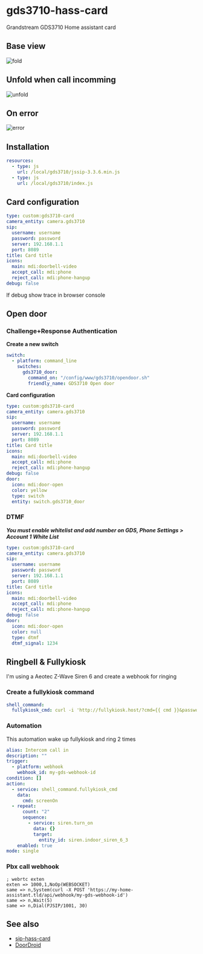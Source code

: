 # gds3710-hass-card
Grandstream GDS3710 Home assistant card

## Base view

![fold](https://user-images.githubusercontent.com/115714448/196985483-447eafdd-1637-4888-adca-08cac052e837.png)

## Unfold when call incomming

![unfold](https://user-images.githubusercontent.com/115714448/196985548-cff5c7a3-cfe3-4e30-b908-500a3304543e.png)

## On error
![error](https://user-images.githubusercontent.com/115714448/196998651-be3a1863-50d0-4488-b35b-4ace3064f98a.png)

## Installation
```yaml
resources:
  - type: js
    url: /local/gds3710/jssip-3.3.6.min.js
  - type: js
    url: /local/gds3710/index.js
```
## Card configuration
```yaml
type: custom:gds3710-card
camera_entity: camera.gds3710
sip:
  username: username
  password: password
  server: 192.168.1.1
  port: 8089
title: Card title
icons:
  main: mdi:doorbell-video
  accept_call: mdi:phone
  reject_call: mdi:phone-hangup
debug: false
```
If debug show trace in browser console

## Open door

### Challenge+Response Authentication

**Create a new switch**
```yaml
switch:
  - platform: command_line
    switches:
      gds3710_door:
        command_on: "/config/www/gds3710/opendoor.sh"
        friendly_name: GDS3710 Open door
```

**Card configuration**

```yaml
type: custom:gds3710-card
camera_entity: camera.gds3710
sip:
  username: username
  password: password
  server: 192.168.1.1
  port: 8089
title: Card title
icons:
  main: mdi:doorbell-video
  accept_call: mdi:phone
  reject_call: mdi:phone-hangup
debug: false
door:
  icon: mdi:door-open
  color: yellow
  type: switch
  entity: switch.gds3710_door
```

### DTMF

***You must enable whitelist and add number on GDS, Phone Settings > Account 1 White List***
```yaml
type: custom:gds3710-card
camera_entity: camera.gds3710
sip:
  username: username
  password: password
  server: 192.168.1.1
  port: 8089
title: Card title
icons:
  main: mdi:doorbell-video
  accept_call: mdi:phone
  reject_call: mdi:phone-hangup
debug: false
door:
  icon: mdi:door-open
  color: null
  type: dtmf
  dtmf_signal: 1234
```

## Ringbell & Fullykiosk

I'm using a Aeotec Z-Wave Siren 6 and create a webhook for ringing 

### Create a fullykiosk command

```yaml
shell_command:
  fullykiosk_cmd: curl -i 'http://fullykiosk.host/?cmd={{ cmd }}&password=mypassword'
```
### Automation
This automation wake up fullykiosk and ring 2 times

```yaml
alias: Intercom call in
description: ""
trigger:
  - platform: webhook
    webhook_id: my-gds-webhook-id
condition: []
action:
  - service: shell_command.fullykiosk_cmd
    data:
      cmd: screenOn
  - repeat:
      count: "2"
      sequence:
        - service: siren.turn_on
          data: {}
          target:
            entity_id: siren.indoor_siren_6_3
    enabled: true
mode: single
```
### Pbx call webhook
```
; webrtc exten
exten => 1000,1,NoOp(WEBSOCKET)
same => n,System(curl -X POST 'https://my-home-assistant.tld/api/webhook/my-gds-webhook-id')
same => n,Wait(5)
same => n,Dial(PJSIP/1001, 30)
```

## See also
- [sip-hass-card](https://github.com/TECH7Fox/sip-hass-card)
- [DoorDroid](https://github.com/rdehuyss/DoorDroid)
